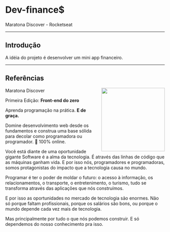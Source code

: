 # Dev-finance$
Maratona Discover -
<a style="text-decoration: none;" href="https://rocketseat.com.br">Rocketseat <img src="https://rocketseat.com.br/favicon.ico" width="16px"/></a>

---
## Introdução

A idéia do projeto é desenvolver um mini app financeiro. 

---

## Referências

<img src="https://maratonadiscover.rocketseat.com.br/_next/image?url=%2Fimages%2FillustrationOpportunities.png&w=1920&q=75" width="200px" align="right"/>

<p align="justify">
<a style="text-decoration: none;" href="https://maratonadiscover.rocketseat.com.br/inscricao">Maratona Discover</a>

Primeira Edição: <b>Front-end do zero</b>

Aprenda programação na
prática. <b>E de graça.</b>

Domine desenvolvimento web desde os fundamentos e construa uma base sólida para decolar como programadora ou programador. 🚀 100% online.

Você está diante de uma oportunidade gigante
Software é a alma da tecnologia. É através das linhas de código que as máquinas ganham vida. E por isso nós, programadores e programadoras, somos protagonistas do impacto que a tecnologia causa no mundo.

Programar é ter o poder de moldar o futuro: o acesso à informação, os relacionamentos, o transporte, o entretenimento, o turismo, tudo se transforma através das aplicações que nós construímos.

E por isso as oportunidades no mercado de tecnologia são enormes. Não só porque faltam profissionais, porque os salários são bons, ou porque o mundo depende cada vez mais de tecnologia.

Mas principalmente por tudo o que nós podemos construir. E só dependemos do nosso conhecimento pra isso.</p>
